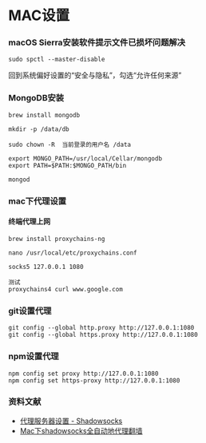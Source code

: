 # MAC设置

### macOS Sierra安装软件提示文件已损坏问题解决

```
sudo spctl --master-disable
```

回到系统偏好设置的“安全与隐私”，勾选“允许任何来源”

### MongoDB安装

```
brew install mongodb

mkdir -p /data/db

sudo chown -R  当前登录的用户名 /data

export MONGO_PATH=/usr/local/Cellar/mongodb
export PATH=$PATH:$MONGO_PATH/bin

mongod
```

### mac下代理设置

#### 终端代理上网
```
brew install proxychains-ng

nano /usr/local/etc/proxychains.conf

socks5 127.0.0.1 1080

测试
proxychains4 curl www.google.com
```

### git设置代理
```
git config --global http.proxy http://127.0.0.1:1080
git config --global https.proxy http://127.0.0.1:1080
```

### npm设置代理
```
npm config set proxy http://127.0.0.1:1080
npm config set https-proxy http://127.0.0.1:1080
```

### 资料文献

- [代理服务器设置 - Shadowsocks](http://www.snowdream.tech/2016/03/31/proxy-settings-with-shadowsocks/#IDEA)
- [Mac下shadowsocks全自动地代理翻墙](http://haoweiguang.me/2017/05/08/Mac%E4%B8%8Bshadowsocks%E5%85%A8%E8%87%AA%E5%8A%A8%E5%9C%B0%E4%BB%A3%E7%90%86%E7%BF%BB%E5%A2%99/)